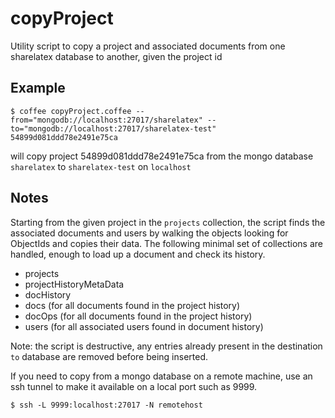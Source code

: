 copyProject
===========

Utility script to copy a project and associated documents from one
sharelatex database to another, given the project id

Example
-------

    $ coffee copyProject.coffee --from="mongodb://localhost:27017/sharelatex" --to="mongodb://localhost:27017/sharelatex-test" 54899d081ddd78e2491e75ca

will copy project 54899d081ddd78e2491e75ca from the mongo database
`sharelatex` to `sharelatex-test` on `localhost`

Notes
-----

Starting from the given project in the `projects` collection, the
script finds the associated documents and users by walking the objects
looking for ObjectIds and copies their data.  The following minimal
set of collections are handled, enough to load up a document and check
its history.

   - projects
   - projectHistoryMetaData
   - docHistory
   - docs   (for all documents found in the project history)
   - docOps (for all documents found in the project history)
   - users  (for all associated users found in document history)

Note: the script is destructive, any entries already present in the
destination `to` database are removed before being inserted.

If you need to copy from a mongo database on a remote machine, use an
ssh tunnel to make it available on a local port such as 9999.

    $ ssh -L 9999:localhost:27017 -N remotehost
